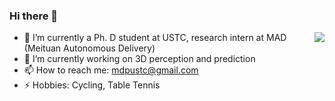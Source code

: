 ### Hi there 👋
<img align="right" src="https://github-readme-stats.vercel.app/api?username=DeppMeng&show_icons=true&theme=vue&hide_title=true" />


- 🌱 I’m currently a Ph. D student at USTC, research intern at MAD (Meituan Autonomous Delivery)
- 🔭 I’m currently working on 3D perception and prediction
- 📫 How to reach me: mdpustc@gmail.com
- ⚡ Hobbies: Cycling, Table Tennis

<!--
**DeppMeng/DeppMeng** is a ✨ _special_ ✨ repository because its `README.md` (this file) appears on your GitHub profile.

Here are some ideas to get you started:

- 🔭 I’m currently working on ...
- 🌱 I’m currently learning ...
- 👯 I’m looking to collaborate on ...
- 🤔 I’m looking for help with ...
- 💬 Ask me about ...
- 📫 How to reach me: ...
- 😄 Pronouns: ...
- ⚡ Fun fact: ...
-->
